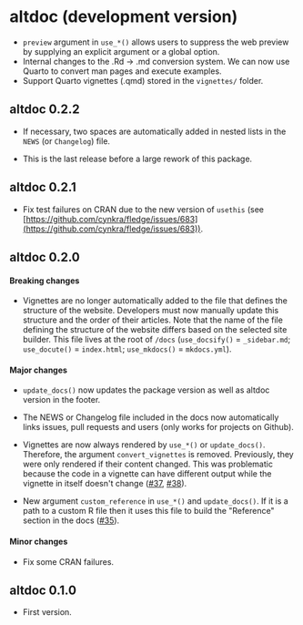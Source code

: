 # altdoc (development version)

- `preview` argument in `use_*()` allows users to suppress the web preview by
  supplying an explicit argument or a global option.
- Internal changes to the .Rd -> .md conversion system. We can now use Quarto to
  convert man pages and execute examples.
- Support Quarto vignettes (.qmd) stored in the `vignettes/` folder.

## altdoc 0.2.2

- If necessary, two spaces are automatically added in nested lists in the `NEWS`
  (or `Changelog`) file.

- This is the last release before a large rework of this package.

## altdoc 0.2.1

- Fix test failures on CRAN due to the new version of `usethis`
  (see [https://github.com/cynkra/fledge/issues/683](https://github.com/cynkra/fledge/issues/683)).

## altdoc 0.2.0

#### Breaking changes

- Vignettes are no longer automatically added to the file that defines the structure
  of the website. Developers must now manually update this structure and the order
  of their articles. Note that the name of the file defining the structure of the
  website differs based on the selected site builder. This file lives at the root
  of `/docs` (`use_docsify()` = `_sidebar.md`; `use_docute()` = `index.html`;
  `use_mkdocs()` = `mkdocs.yml`).

#### Major changes

- `update_docs()` now updates the package version as well as altdoc version in
  the footer.

- The NEWS or Changelog file included in the docs now automatically links issues,
  pull requests and users (only works for projects on Github).

- Vignettes are now always rendered by `use_*()` or `update_docs()`. Therefore,
  the argument `convert_vignettes` is removed. Previously, they were only rendered
  if their content changed. This was problematic because the code in a vignette
  can have different output while the vignette in itself doesn't change ([#37](https://github.com/etiennebacher/altdoc/issues/37), [#38](https://github.com/etiennebacher/altdoc/issues/38)).

- New argument `custom_reference` in `use_*()` and `update_docs()`. If it is a
  path to a custom R file then it uses this file to build the "Reference" section
  in the docs ([#35](https://github.com/etiennebacher/altdoc/issues/35)).

#### Minor changes

- Fix some CRAN failures.

## altdoc 0.1.0

- First version.

